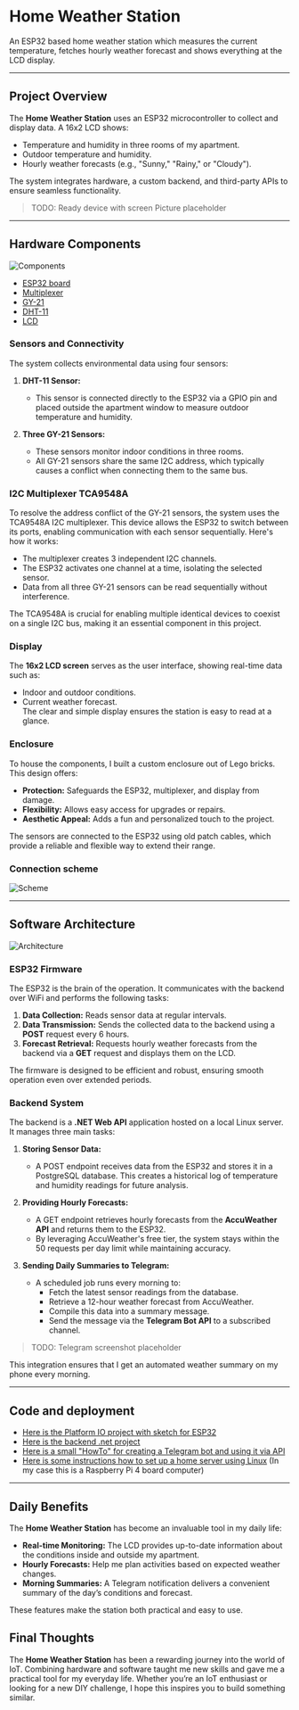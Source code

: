 # Home Weather Station

An ESP32 based home weather station which measures the current temperature, fetches hourly weather forecast and shows everything at the LCD display.

---

## Project Overview

The **Home Weather Station** uses an ESP32 microcontroller to collect and display data. A 16x2 LCD shows:

- Temperature and humidity in three rooms of my apartment.
- Outdoor temperature and humidity.
- Hourly weather forecasts (e.g., "Sunny," "Rainy," or "Cloudy").

The system integrates hardware, a custom backend, and third-party APIs to ensure seamless functionality.

> TODO: Ready device with screen Picture placeholder

---

## Hardware Components

![Components](./Docs/Components.jpg)

- [ESP32 board](https://www.az-delivery.de/en/products/esp-32-dev-kit-c-v4)
- [Multiplexer](https://www.az-delivery.de/en/products/tca9548a-i2c-iic-multiplexer)
- [GY-21](https://www.az-delivery.de/en/products/gy-21-temperatur-sensor-modul)
- [DHT-11](https://www.az-delivery.de/en/products/5-x-dht11-temperatursensor)
- [LCD](https://www.az-delivery.de/en/products/16x2-lcd-blaues-display)

### Sensors and Connectivity

The system collects environmental data using four sensors:

1. **DHT-11 Sensor:**

   - This sensor is connected directly to the ESP32 via a GPIO pin and placed outside the apartment window to measure outdoor temperature and humidity.

2. **Three GY-21 Sensors:**
   - These sensors monitor indoor conditions in three rooms.
   - All GY-21 sensors share the same I2C address, which typically causes a conflict when connecting them to the same bus.

### I2C Multiplexer TCA9548A

To resolve the address conflict of the GY-21 sensors, the system uses the TCA9548A I2C multiplexer. This device allows the ESP32 to switch between its ports, enabling communication with each sensor sequentially. Here's how it works:

- The multiplexer creates 3 independent I2C channels.
- The ESP32 activates one channel at a time, isolating the selected sensor.
- Data from all three GY-21 sensors can be read sequentially without interference.

The TCA9548A is crucial for enabling multiple identical devices to coexist on a single I2C bus, making it an essential component in this project.

### Display

The **16x2 LCD screen** serves as the user interface, showing real-time data such as:

- Indoor and outdoor conditions.
- Current weather forecast.  
  The clear and simple display ensures the station is easy to read at a glance.

### Enclosure

To house the components, I built a custom enclosure out of Lego bricks. This design offers:

- **Protection:** Safeguards the ESP32, multiplexer, and display from damage.
- **Flexibility:** Allows easy access for upgrades or repairs.
- **Aesthetic Appeal:** Adds a fun and personalized touch to the project.

The sensors are connected to the ESP32 using old patch cables, which provide a reliable and flexible way to extend their range.

### Connection scheme

![Scheme](./Docs/Scheme_bb.png)

---

## Software Architecture

![Architecture](./Docs/Solution.png)

### ESP32 Firmware

The ESP32 is the brain of the operation. It communicates with the backend over WiFi and performs the following tasks:

1. **Data Collection:** Reads sensor data at regular intervals.
2. **Data Transmission:** Sends the collected data to the backend using a **POST** request every 6 hours.
3. **Forecast Retrieval:** Requests hourly weather forecasts from the backend via a **GET** request and displays them on the LCD.

The firmware is designed to be efficient and robust, ensuring smooth operation even over extended periods.

### Backend System

The backend is a **.NET Web API** application hosted on a local Linux server. It manages three main tasks:

1. **Storing Sensor Data:**

   - A POST endpoint receives data from the ESP32 and stores it in a PostgreSQL database. This creates a historical log of temperature and humidity readings for future analysis.

2. **Providing Hourly Forecasts:**

   - A GET endpoint retrieves hourly forecasts from the **AccuWeather API** and returns them to the ESP32.
   - By leveraging AccuWeather's free tier, the system stays within the 50 requests per day limit while maintaining accuracy.

3. **Sending Daily Summaries to Telegram:**
   - A scheduled job runs every morning to:
     - Fetch the latest sensor readings from the database.
     - Retrieve a 12-hour weather forecast from AccuWeather.
     - Compile this data into a summary message.
     - Send the message via the **Telegram Bot API** to a subscribed channel.

> TODO: Telegram screenshot placeholder

This integration ensures that I get an automated weather summary on my phone every morning.

---

## Code and deployment

- [Here is the Platform IO project with sketch for ESP32](./Esp32/)
- [Here is the backend .net project](./backend/)
- [Here is a small "HowTo" for creating a Telegram bot and using it via API](./backend/telegram.md)
- [Here is some instructions how to set up a home server using Linux](./backend/deploy.md) (In my case this is a Raspberry Pi 4 board computer)

---

## Daily Benefits

The **Home Weather Station** has become an invaluable tool in my daily life:

- **Real-time Monitoring:** The LCD provides up-to-date information about the conditions inside and outside my apartment.
- **Hourly Forecasts:** Help me plan activities based on expected weather changes.
- **Morning Summaries:** A Telegram notification delivers a convenient summary of the day’s conditions and forecast.

These features make the station both practical and easy to use.

## Final Thoughts

The **Home Weather Station** has been a rewarding journey into the world of IoT. Combining hardware and software taught me new skills and gave me a practical tool for my everyday life. Whether you’re an IoT enthusiast or looking for a new DIY challenge, I hope this inspires you to build something similar.
